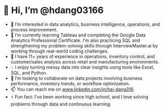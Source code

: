 # 👋 Hi, I’m @hdang03166

- 👀 I’m interested in data analytics, business intelligence, operations, and process improvement.
- 🌱 I’m currently learning Tableau and completing the Google Data Analytics Professional Certificate. I'm also practicing SQL and strengthening my problem-solving skills through InterviewMaster.ai by working through real-world coding challenges.
- 💼 I have 11+ years of experience in operations, inventory control, and customer/sales analysis across retail and manufacturing environments.
- 💡 I enjoy turning messy data into clear insights using tools like Excel, SQL, and Python.
- 💞️ I’m looking to collaborate on data projects involving business performance, inventory trends, or workflow optimization.
- 📫 You can reach me on www.linkedin.com/in/hai-dang316.
- ⚡ Fun fact: I’ve been working since high school, and I love solving problems through data and continuous learning.


<!---
hdang03166/hdang03166 is a ✨ special ✨ repository because its `README.md` (this file) appears on your GitHub profile.
You can click the Preview link to take a look at your changes.
--->
